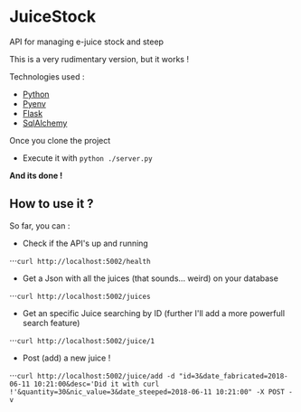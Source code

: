 # JuiceStock
API for managing e-juice stock and steep

This is a very rudimentary version, but it works !

Technologies used :
* [Python](https://www.python.org/)
* [Pyenv](https://github.com/pyenv/pyenv)
* [Flask](http://flask.pocoo.org/)
* [SqlAlchemy](https://www.sqlalchemy.org/)

Once you clone the project 

* Execute it with `python ./server.py`

**And its done !**

## How to use it ? 

So far, you can :

* Check if the API's up and running

 ⋅⋅⋅`curl http://localhost:5002/health`

* Get a Json with all the juices (that sounds... weird) on your database

 ⋅⋅⋅`curl http://localhost:5002/juices`

* Get an specific Juice searching by ID (further I'll add a more powerfull search feature)

 ⋅⋅⋅`curl http://localhost:5002/juice/1`

* Post (add) a new juice !

 ⋅⋅⋅`curl http://localhost:5002/juice/add -d "id=3&date_fabricated=2018-06-11 10:21:00&desc='Did it with curl !'&quantity=30&nic_value=3&date_steeped=2018-06-11 10:21:00" -X POST -v
`
